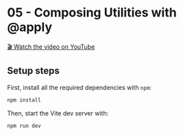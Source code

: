 # 05 - Composing Utilities with @apply

[🎬 Watch the video on YouTube](https://www.youtube.com/watch?v=TrftauE2Vyk)

## Setup steps

First, install all the required dependencies with `npm`:

```sh
npm install
```

Then, start the Vite dev server with:

```sh
npm run dev
```
